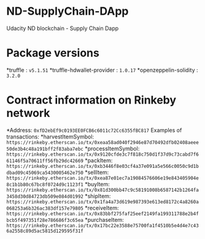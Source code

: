 # ND-SupplyChain-DApp
 Udacity ND blockchain - Supply Chain Dapp


# Package versions
*truffle : `v5.1.51`
*truffle-hdwallet-provider : `1.0.17`
*openzeppelin-solidity : `3.2.0`

# Contract information on Rinkeby network
*Address: `0xfD2ebEf9c0193EE0FCB6c6011c72Cc6355fBC817`
Examples of transactions:
*harvestItemSymbol: `https://rinkeby.etherscan.io/tx/0xeaa58ad040f2946e87d70492dfb02408aeee50de3b4c48a191bff2f83aba7ebc`
*processItemSymbol: `https://rinkeby.etherscan.io/tx/0x9120cfde3c7f818c750d1f37d9c73cabd7f661146f5a70611ff56fb29dc42669`
*packItem: `https://rinkeby.etherscan.io/tx/0xb3446f8e03cf4a37e091a5e566c0050c9d1bdbad09c45069ca5430005462e750`
*sellItem: `https://rinkeby.etherscan.io/tx/0xea87e01ec7a19084576606e19e843405904e8c1b1b80c67bc8f0724d9c1123f1`
*buyItem: `https://rinkeby.etherscan.io/tx/0x81d300bb47c9c58191008b6587142b1264fa3458d30d84723db509e084d01992`
*shipItem: `https://rinkeby.etherscan.io/tx/0x1fa4a73d619e987393e613ed8172c4a8260a068253a6b326ac383df157e79805`
*receiveItem: `https://rinkeby.etherscan.io/tx/0x83bbf275faf25eef2149fa199311788e2b4fbcb5f497351f28e786686f3c65ea`
*purchaseItem: `https://rinkeby.etherscan.io/tx/0x17bc22e3588e75700fa1f4510b5e4d4e7c436a2558c89d5ac5815d129595f31f`
